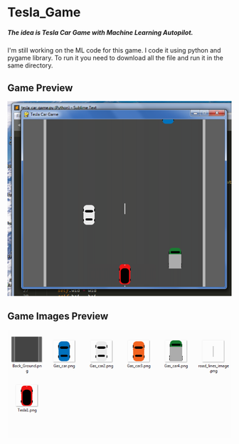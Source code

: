 # Tesla_Game
##### The idea is Tesla Car Game with Machine Learning Autopilot.  
I'm still working on the ML code for this game. I code it using python and pygame library. To run it you need to download all the file and run it in the same directory.


## Game Preview
![alt text](https://raw.githubusercontent.com/arwildo/Tesla_Game/master/Preview_Images/Game%20Preview.png "Tesla Car Game")

## Game Images Preview
![alt text](https://raw.githubusercontent.com/arwildo/Tesla_Game/master/Preview_Images/Game%20Images%20Preview.png "Game Images")
